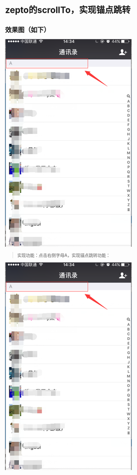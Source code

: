 # zepto的scrollTo，实现锚点跳转


## 效果图（如下）

![项目预览](./image/xiaoguotu.png)

>  实现功能：点击右侧字母A，实现锚点跳转功能：


  ![项目预览](./image/xiaoguotu1.png)


